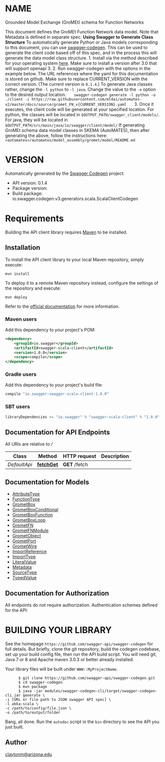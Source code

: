 # NAME

Grounded Model Exchange (GroMEt) schema for Function Networks

This document defines the GroMEt Function Network data model. Note that Metadata is defined in separate spec.  __Using Swagger to Generate Class Structure__  To automatically generate Python or Java models corresponding to this document, you can use [swagger-codegen](https://swagger.io/tools/swagger-codegen/). This can be used to generate the client code based off of this spec, and in the process this will generate the data model class structure.  1. Install via the method described for your operating system    [here](https://github.com/swagger-api/swagger-codegen#Prerequisites).    Make sure to install a version after 3.0 that will support openapi 3. 2. Run swagger-codegen with the options in the example below.    The URL references where the yaml for this documentation is stored on    github. Make sure to replace CURRENT_VERSION with the correct version.    (The current version is `0.1.4`.)    To generate Java classes rather, change the `-l python` to `-l java`.    Change the value to the `-o` option to the desired output location.    ```    swagger-codegen generate -l python -o ./client -i https://raw.githubusercontent.com/ml4ai/automates-v2/master/docs/source/gromet_FN_v{CURRENT_VERSION}.yaml    ``` 3. Once it executes, the client code will be generated at your specified    location.    For python, the classes will be located in    `$OUTPUT_PATH/swagger_client/models/`.    For java, they will be located in    `$OUTPUT_PATH/src/main/java/io/swagger/client/model/`  If generating GroMEt schema data model classes in SKEMA (AutoMATES), then after generating the above, follow the instructions here: ``` <automates>/automates/model_assembly/gromet/model/README.md ``` 

# VERSION

Automatically generated by the [Swagger Codegen](https://github.com/swagger-api/swagger-codegen) project:

- API version: 0.1.4
- Package version: 
- Build package: io.swagger.codegen.v3.generators.scala.ScalaClientCodegen

# Requirements

Building the API client library requires [Maven](https://maven.apache.org/) to be installed.

## Installation

To install the API client library to your local Maven repository, simply execute:

```shell
mvn install
```

To deploy it to a remote Maven repository instead, configure the settings of the repository and execute:

```shell
mvn deploy
```

Refer to the [official documentation](https://maven.apache.org/plugins/maven-deploy-plugin/usage.html) for more information.

### Maven users

Add this dependency to your project's POM:

```xml
<dependency>
    <groupId>io.swagger</groupId>
    <artifactId>swagger-scala-client</artifactId>
    <version>1.0.0</version>
    <scope>compile</scope>
</dependency>
```

### Gradle users

Add this dependency to your project's build file:

```groovy
compile "io.swagger:swagger-scala-client:1.0.0"
```

### SBT users

```scala
libraryDependencies += "io.swagger" % "swagger-scala-client" % "1.0.0"
```

## Documentation for API Endpoints

All URIs are relative to */*

Class | Method | HTTP request | Description
------------ | ------------- | ------------- | -------------
*DefaultApi* | [**fetchGet**](DefaultApi.md#fetchGet) | **GET** /fetch | 

## Documentation for Models

 - [AttributeType](AttributeType.md)
 - [FunctionType](FunctionType.md)
 - [GrometBox](GrometBox.md)
 - [GrometBoxConditional](GrometBoxConditional.md)
 - [GrometBoxFunction](GrometBoxFunction.md)
 - [GrometBoxLoop](GrometBoxLoop.md)
 - [GrometFN](GrometFN.md)
 - [GrometFNModule](GrometFNModule.md)
 - [GrometObject](GrometObject.md)
 - [GrometPort](GrometPort.md)
 - [GrometWire](GrometWire.md)
 - [ImportReference](ImportReference.md)
 - [ImportType](ImportType.md)
 - [LiteralValue](LiteralValue.md)
 - [Metadata](Metadata.md)
 - [SourceType](SourceType.md)
 - [TypedValue](TypedValue.md)

## Documentation for Authorization

All endpoints do not require authorization.
Authentication schemes defined for the API:


# BUILDING YOUR LIBRARY

See the homepage `https://github.com/swagger-api/swagger-codegen` for full details.
But briefly, clone the git repository, build the codegen codebase, set up your build
config file, then run the API build script. You will need git, Java 7 or 8 and Apache
maven 3.0.3 or better already installed.

Your library files will be built under `WWW::MyProjectName`.

          $ git clone https://github.com/swagger-api/swagger-codegen.git
          $ cd swagger-codegen
          $ mvn package
          $ java -jar modules/swagger-codegen-cli/target/swagger-codegen-cli.jar generate \
    -i [URL or file path to JSON swagger API spec] \
    -l akka-scala \
    -c /path/to/config/file.json \
    -o /path/to/output/folder

Bang, all done. Run the `autodoc` script in the `bin` directory to see the API
you just built.

## Author

claytonm@arizona.edu

